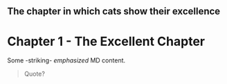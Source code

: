 ## The chapter in which cats show their excellence
# Chapter 1 - The Excellent Chapter

Some -striking- *emphasized* MD content.
> Quote?
